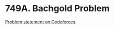 # 749A. Bachgold Problem

[Problem statement on Codeforces](https://codeforces.com/problemset/problem/749/A?locale=en).